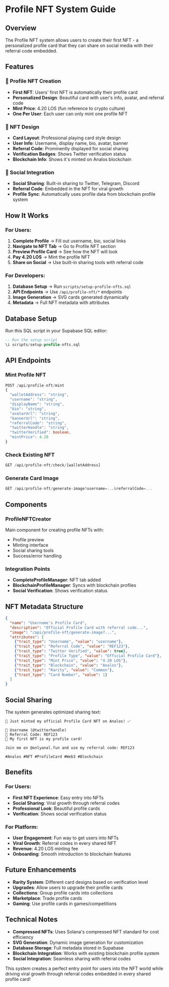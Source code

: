 # Profile NFT System Guide

## Overview
The Profile NFT system allows users to create their first NFT - a personalized profile card that they can share on social media with their referral code embedded.

## Features

### 🎴 Profile NFT Creation
- **First NFT**: Users' first NFT is automatically their profile card
- **Personalized Design**: Beautiful card with user's info, avatar, and referral code
- **Mint Price**: 4.20 LOS (fun reference to crypto culture)
- **One Per User**: Each user can only mint one profile NFT

### 🎨 NFT Design
- **Card Layout**: Professional playing card style design
- **User Info**: Username, display name, bio, avatar, banner
- **Referral Code**: Prominently displayed for social sharing
- **Verification Badges**: Shows Twitter verification status
- **Blockchain Info**: Shows it's minted on Analos blockchain

### 🔗 Social Integration
- **Social Sharing**: Built-in sharing to Twitter, Telegram, Discord
- **Referral Code**: Embedded in the NFT for viral growth
- **Profile Sync**: Automatically uses profile data from blockchain profile system

## How It Works

### For Users:
1. **Complete Profile** → Fill out username, bio, social links
2. **Navigate to NFT Tab** → Go to Profile NFT section
3. **Preview Profile Card** → See how the NFT will look
4. **Pay 4.20 LOS** → Mint the profile NFT
5. **Share on Social** → Use built-in sharing tools with referral code

### For Developers:
1. **Database Setup** → Run `scripts/setup-profile-nfts.sql`
2. **API Endpoints** → Use `/api/profile-nft/*` endpoints
3. **Image Generation** → SVG cards generated dynamically
4. **Metadata** → Full NFT metadata with attributes

## Database Setup

Run this SQL script in your Supabase SQL editor:

```sql
-- Run the setup script
\i scripts/setup-profile-nfts.sql
```

## API Endpoints

### Mint Profile NFT
```typescript
POST /api/profile-nft/mint
{
  "walletAddress": "string",
  "username": "string",
  "displayName": "string",
  "bio": "string",
  "avatarUrl": "string",
  "bannerUrl": "string",
  "referralCode": "string",
  "twitterHandle": "string",
  "twitterVerified": boolean,
  "mintPrice": 4.20
}
```

### Check Existing NFT
```typescript
GET /api/profile-nft/check/[walletAddress]
```

### Generate Card Image
```typescript
GET /api/profile-nft/generate-image?username=...&referralCode=...
```

## Components

### ProfileNFTCreator
Main component for creating profile NFTs with:
- Profile preview
- Minting interface
- Social sharing tools
- Success/error handling

### Integration Points
- **CompleteProfileManager**: NFT tab added
- **BlockchainProfileManager**: Syncs with blockchain profiles
- **Social Verification**: Shows verification status

## NFT Metadata Structure

```json
{
  "name": "Username's Profile Card",
  "description": "Official Profile Card with referral code...",
  "image": "/api/profile-nft/generate-image?...",
  "attributes": [
    {"trait_type": "Username", "value": "username"},
    {"trait_type": "Referral Code", "value": "REF123"},
    {"trait_type": "Twitter Verified", "value": true},
    {"trait_type": "Profile Type", "value": "Official Profile Card"},
    {"trait_type": "Mint Price", "value": "4.20 LOS"},
    {"trait_type": "Blockchain", "value": "Analos"},
    {"trait_type": "Rarity", "value": "Common"},
    {"trait_type": "Card Number", "value": 1}
  ]
}
```

## Social Sharing

The system generates optimized sharing text:

```
🎴 Just minted my official Profile Card NFT on Analos! ✅

👤 Username (@twitterhandle)
🔗 Referral Code: REF123
🎨 My first NFT is my profile card!

Join me on @onlyanal.fun and use my referral code: REF123

#Analos #NFT #ProfileCard #Web3 #Blockchain
```

## Benefits

### For Users:
- **First NFT Experience**: Easy entry into NFTs
- **Social Sharing**: Viral growth through referral codes
- **Professional Look**: Beautiful profile cards
- **Verification**: Shows social verification status

### For Platform:
- **User Engagement**: Fun way to get users into NFTs
- **Viral Growth**: Referral codes in every shared NFT
- **Revenue**: 4.20 LOS minting fee
- **Onboarding**: Smooth introduction to blockchain features

## Future Enhancements

- **Rarity System**: Different card designs based on verification level
- **Upgrades**: Allow users to upgrade their profile cards
- **Collections**: Group profile cards into collections
- **Marketplace**: Trade profile cards
- **Gaming**: Use profile cards in games/competitions

## Technical Notes

- **Compressed NFTs**: Uses Solana's compressed NFT standard for cost efficiency
- **SVG Generation**: Dynamic image generation for customization
- **Database Storage**: Full metadata stored in Supabase
- **Blockchain Integration**: Works with existing blockchain profile system
- **Social Integration**: Seamless sharing with referral codes

This system creates a perfect entry point for users into the NFT world while driving viral growth through referral codes embedded in every shared profile card!
